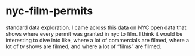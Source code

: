 # nyc-film-permits
standard data exploration. I came across this data on NYC open data that shows where every permit was granted in nyc to film. I think it would be interesting to dive into like, where a lot of commercials are filmed, where a lot of tv shows are filmed, and where a lot of “films” are filmed. 
